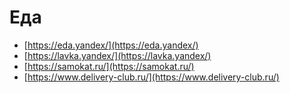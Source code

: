 # Еда

- [https://eda.yandex/](https://eda.yandex/)
- [https://lavka.yandex/](https://lavka.yandex/)
- [https://samokat.ru/](https://samokat.ru/)
- [https://www.delivery-club.ru/](https://www.delivery-club.ru/)